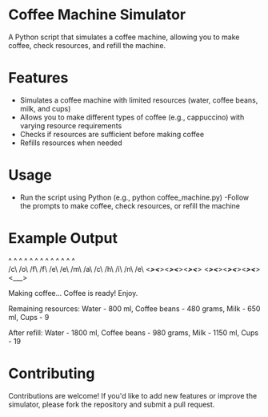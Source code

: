 # Coffee Machine Simulator
A Python script that simulates a coffee machine, allowing you to make coffee, check resources, and refill the machine.

# Features
- Simulates a coffee machine with limited resources (water, coffee beans, milk, and cups)
- Allows you to make different types of coffee (e.g., cappuccino) with varying resource requirements
- Checks if resources are sufficient before making coffee
- Refills resources when needed
# Usage
- Run the script using Python (e.g., python coffee_machine.py)
-Follow the prompts to make coffee, check resources, or refill the machine
# Example Output
  ^    ^    ^    ^    ^    ^       ^    ^    ^    ^    ^    ^    ^  
 /c\  /o\  /f\  /f\  /e\  /e\     /m\  /a\  /c\  /h\  /i\  /n\  /e\ 
<___><___><___><___><___><___>   <___><___><___><___><___><___><___>

Making coffee...
Coffee is ready! Enjoy.

Remaining resources: Water - 800 ml, Coffee beans - 480 grams, Milk - 650 ml, Cups - 9

After refill: Water - 1800 ml, Coffee beans - 980 grams, Milk - 1150 ml, Cups - 19

# Contributing
Contributions are welcome! If you'd like to add new features or improve the simulator, please fork the repository and submit a pull request.
